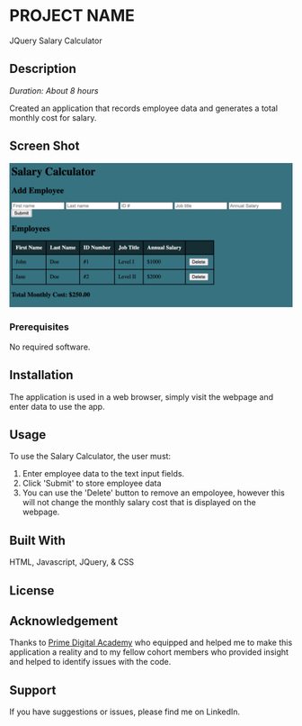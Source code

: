 # PROJECT NAME
JQuery Salary Calculator

## Description

_Duration: About 8 hours_

Created an application that records employee data and generates a total monthly cost for salary.

## Screen Shot

![Wireframe](screenshot.png)

### Prerequisites

No required software.

## Installation

The application is used in a web browser, simply visit the webpage and enter data to use the app.


## Usage
To use the Salary Calculator, the user must: 

1. Enter employee data to the text input fields.
2. Click 'Submit' to store employee data
3. You can use the 'Delete' button to remove an empoloyee, however this will not change the monthly salary cost that is displayed on the webpage.



## Built With

HTML, Javascript, JQuery, & CSS

## License


## Acknowledgement
Thanks to [Prime Digital Academy](www.primeacademy.io) who equipped and helped me to make this application a reality and to my fellow cohort members who provided insight and helped to identify issues with the code.

## Support
If you have suggestions or issues, please find me on LinkedIn.



